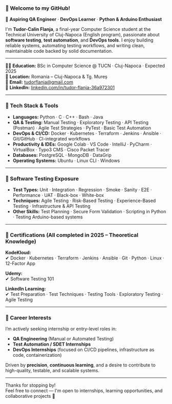 ### 👋 Welcome to my GitHub!

🎯 **Aspiring QA Engineer** · **DevOps Learner** · **Python & Arduino Enthusiast**

I'm **Tudor-Calin Flanja**, a final-year Computer Science student at the Technical University of Cluj-Napoca (English program), passionate about **software testing**, **test automation**, and **DevOps tools**. I enjoy building reliable systems, automating testing workflows, and writing clean, maintainable code backed by solid documentation.

---

🧑‍🎓 **Education:** BSc in Computer Science @ TUCN · Cluj-Napoca · Expected 2025  
📍 **Location:** Romania – Cluj-Napoca & Tg. Mureș  
📧 **Email:** [tudorflanja@gmail.com](mailto:tudorflanja@gmail.com)  
🔗 **LinkedIn:** [linkedin.com/in/tudor-flanja-36a972301](https://linkedin.com/in/tudor-flanja-36a972301)  

---

### 🔧 Tech Stack & Tools

- **Languages:** Python · C · C++ · Bash · Java  
- **QA & Testing:** Manual Testing · Exploratory Testing · API Testing (Postman) · Agile Test Strategies · PyTest · Basic Test Automation  
- **DevOps & CI/CD:** Docker · Kubernetes · Terraform · Jenkins · Ansible · Git/GitHub · CI-integrated workflows  
- **Productivity & IDEs:** Google Colab · VS Code · IntelliJ · PyCharm · VirtualBox · Typo3 CMS · Cisco Packet Tracer  
- **Databases:** PostgreSQL · MongoDB · DataGrip  
- **Operating Systems:** Ubuntu · Linux CLI · Windows  

---

### 🧪 Software Testing Exposure

- **Test Types:** Unit · Integration · Regression · Smoke · Sanity · E2E · Performance · UAT · Black-box · White-box  
- **Techniques:** Agile Testing · Risk-Based Testing · Experience-Based Testing · Infrastructure & API Testing  
- **Other Skills:** Test Planning · Secure Form Validation · Scripting in Python · Testing Arduino-based systems  

---

### 📜 Certifications (All completed in 2025 – Theoretical Knowledge)

**KodeKloud:**  
✔ Docker · Kubernetes · Terraform · Jenkins · Ansible · Git · Python · Linux · 12-Factor App  

**Udemy:**  
✔ Software Testing 101  

**LinkedIn Learning:**  
✔ Test Preparation · Test Techniques · Testing Tools · Exploratory Testing · Agile Testing  

---

### 🚀 Career Interests

I’m actively seeking internship or entry-level roles in:
- **QA Engineering** (Manual or Automated Testing)  
- **Test Automation / SDET Internships**  
- **DevOps Internships** (focused on CI/CD pipelines, infrastructure as code, containerization)

Driven by **precision**, **continuous learning**, and a desire to contribute to high-quality, testable, and scalable systems.

---

Thanks for stopping by!  
Feel free to connect — I'm open to internships, learning opportunities, and collaborative projects 🙌
